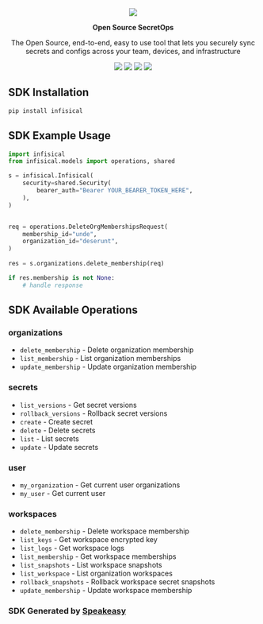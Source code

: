 <div align="center">
    <img src="https://user-images.githubusercontent.com/6267663/221301610-ba56dcf5-5eaa-459c-b0c4-d03d805ac896.svg">
    <p><strong>Open Source SecretOps</strong></p>
   <p>The Open Source, end-to-end, easy to use tool that lets you securely sync secrets and configs across your team, devices, and infrastructure</p>
   <a href="https://infisical.com/docs/api-reference/overview/introduction"><img src="https://img.shields.io/static/v1?label=Docs&message=API Ref&color=bada5b&style=for-the-badge" /></a>
   <a href="https://github.com/speakeasy-sdks/infisical-python-sdk/actions"><img src="https://img.shields.io/github/actions/workflow/status/speakeasy-sdks/infisical-python-sdk/speakeasy_sdk_generation.yml?style=for-the-badge" /></a>
  <a href="https://join.slack.com/t/infisical-users/shared_invite/zt-1kdbk07ro-RtoyEt_9E~fyzGo_xQYP6g"><img src="https://img.shields.io/static/v1?label=Slack&message=Join&color=7289da&style=for-the-badge" /></a>
  <a href="https://opensource.org/licenses/MIT"><img src="https://img.shields.io/badge/License-MIT-blue.svg?style=for-the-badge" /></a>
</div>

<!-- Start SDK 
Installation -->
## SDK Installation

```bash
pip install infisical
```
<!-- End SDK Installation -->

## SDK Example Usage
<!-- Start SDK Example Usage -->
```python
import infisical
from infisical.models import operations, shared

s = infisical.Infisical(
    security=shared.Security(
        bearer_auth="Bearer YOUR_BEARER_TOKEN_HERE",
    ),
)


req = operations.DeleteOrgMembershipsRequest(
    membership_id="unde",
    organization_id="deserunt",
)
    
res = s.organizations.delete_membership(req)

if res.membership is not None:
    # handle response
```
<!-- End SDK Example Usage -->

<!-- Start SDK Available Operations -->
## SDK Available Operations


### organizations

* `delete_membership` - Delete organization membership
* `list_membership` - List organization memberships
* `update_membership` - Update organization membership

### secrets

* `list_versions` - Get secret versions
* `rollback_versions` - Rollback secret versions
* `create` - Create secret
* `delete` - Delete secrets
* `list` - List secrets
* `update` - Update secrets

### user

* `my_organization` - Get current user organizations
* `my_user` - Get current user

### workspaces

* `delete_membership` - Delete workspace membership
* `list_keys` - Get workspace encrypted key
* `list_logs` - Get workspace logs
* `list_membership` - Get workspace memberships
* `list_snapshots` - List workspace snapshots
* `list_workspace` - List organization workspaces
* `rollback_snapshots` - Rollback workspace secret snapshots
* `update_membership` - Update workspace membership
<!-- End SDK Available Operations -->

### SDK Generated by [Speakeasy](https://docs.speakeasyapi.dev/docs/using-speakeasy/client-sdks)
